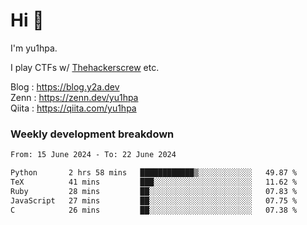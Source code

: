 # Hi 👋

I'm yu1hpa.

I play CTFs w/ [Thehackerscrew](https://www.thehackerscrew.team/) etc.

Blog : https://blog.y2a.dev  
Zenn : https://zenn.dev/yu1hpa  
Qiita : https://qiita.com/yu1hpa  

### Weekly development breakdown

<!--START_SECTION:waka-->

```txt
From: 15 June 2024 - To: 22 June 2024

Python       2 hrs 58 mins   ████████████▒░░░░░░░░░░░░   49.87 %
TeX          41 mins         ███░░░░░░░░░░░░░░░░░░░░░░   11.62 %
Ruby         28 mins         ██░░░░░░░░░░░░░░░░░░░░░░░   07.83 %
JavaScript   27 mins         ██░░░░░░░░░░░░░░░░░░░░░░░   07.75 %
C            26 mins         ██░░░░░░░░░░░░░░░░░░░░░░░   07.38 %
```

<!--END_SECTION:waka-->

